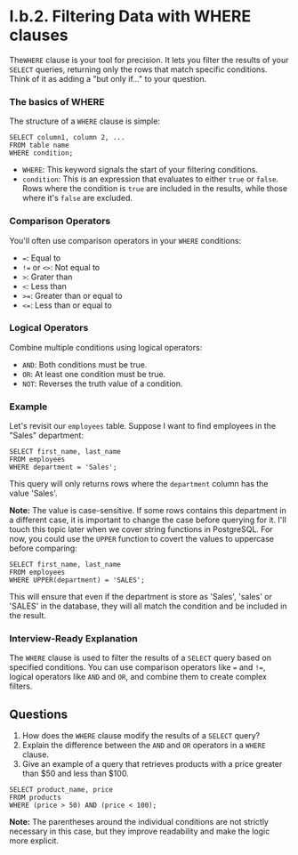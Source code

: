 # I.b.2. Filtering Data with WHERE clauses
The`WHERE` clause is your tool for precision. It lets you filter the results of your `SELECT` queries, returning only the rows that match specific conditions. Think of it as adding a "but only if..." to your question.

### The basics of WHERE
The structure of a `WHERE` clause is simple:
```
SELECT column1, column 2, ...
FROM table name
WHERE condition;
```
- `WHERE`: This keyword signals the start of your filtering conditions.
- `condition`: This is an expression that evaluates to either `true` or `false`. Rows where the condition is `true` are included in the results, while those where it's `false` are excluded.

### Comparison Operators
You'll often use comparison operators in your `WHERE` conditions:
- `=`: Equal to
- `!=` or `<>`: Not equal to
- `>`: Grater than
- `<`: Less than
- `>=`: Greater than or equal to
- `<=`: Less than or equal to

### Logical Operators
Combine multiple conditions using logical operators:
- `AND`: Both conditions must be true.
- `OR`: At least one condition must be true.
- `NOT`: Reverses the truth value of a condition.

### Example
Let's revisit our `employees` table. Suppose I want to find employees in the "Sales" department:
```
SELECT first_name, last_name
FROM employees
WHERE department = 'Sales';
```
This query will only returns rows where the `department` column has the value 'Sales'.

**Note:** The value is case-sensitive. If some rows contains this department in a different case, it is important to change the case before querying for it. I'll touch this topic later when we cover string functions in PostgreSQL. For now, you could use the `UPPER` function to covert the values to uppercase before comparing:
```
SELECT first_name, last_name
FROM employees
WHERE UPPER(department) = 'SALES';
```
This will ensure that even if the department is store as 'Sales', 'sales' or 'SALES' in the database, they will all match the condition and be included in the result.

### Interview-Ready Explanation
The `WHERE` clause is used to filter the results of a `SELECT` query based on specified conditions. You can use comparison operators like `=` and `!=`, logical operators like `AND` and `OR`, and combine them to create complex filters.

## Questions
1. How does the `WHERE` clause modify the results of a `SELECT` query?
2. Explain the difference between the `AND` and `OR` operators in a `WHERE` clause.
3. Give an example of a query that retrieves products with a price greater than $50 and less than $100.
```
SELECT product_name, price
FROM products
WHERE (price > 50) AND (price < 100);
```
**Note:** The parentheses around the individual conditions are not strictly necessary in this case, but they improve readability and make the logic more explicit.

